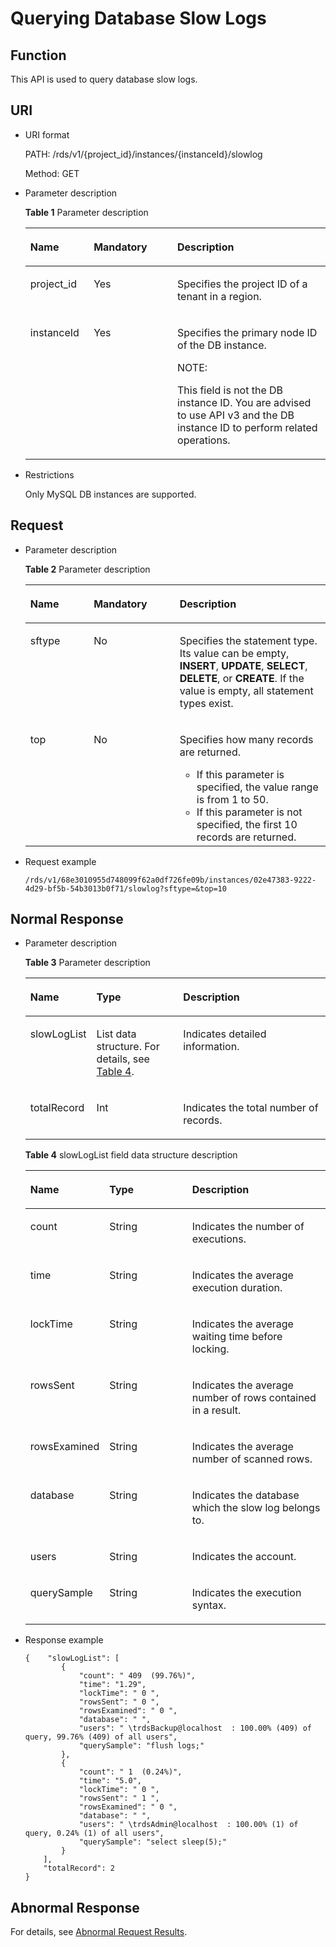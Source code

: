 # Querying Database Slow Logs<a name="en-us_topic_0037147511"></a>

## Function<a name="section61759636"></a>

This API is used to query database slow logs.

## URI<a name="section18965813"></a>

-   URI format

    PATH: /rds/v1/\{project\_id\}/instances/\{instanceId\}/slowlog

    Method: GET

-   Parameter description

    **Table  1**  Parameter description

    <a name="table58427690"></a>
    <table><thead align="left"><tr id="row1482002"><th class="cellrowborder" valign="top" width="21.11%" id="mcps1.2.4.1.1"><p id="p52933326"><a name="p52933326"></a><a name="p52933326"></a><strong id="b842352706102328_1"><a name="b842352706102328_1"></a><a name="b842352706102328_1"></a>Name</strong></p>
    </th>
    <th class="cellrowborder" valign="top" width="27.88%" id="mcps1.2.4.1.2"><p id="p59740974"><a name="p59740974"></a><a name="p59740974"></a><strong id="b842352706102346_1"><a name="b842352706102346_1"></a><a name="b842352706102346_1"></a>Mandatory</strong></p>
    </th>
    <th class="cellrowborder" valign="top" width="51.01%" id="mcps1.2.4.1.3"><p id="p7180698"><a name="p7180698"></a><a name="p7180698"></a><strong id="b842352706163417_1"><a name="b842352706163417_1"></a><a name="b842352706163417_1"></a>Description</strong></p>
    </th>
    </tr>
    </thead>
    <tbody><tr id="row44765691"><td class="cellrowborder" valign="top" width="21.11%" headers="mcps1.2.4.1.1 "><p id="p2142393"><a name="p2142393"></a><a name="p2142393"></a>project_id</p>
    </td>
    <td class="cellrowborder" valign="top" width="27.88%" headers="mcps1.2.4.1.2 "><p id="p39316155"><a name="p39316155"></a><a name="p39316155"></a>Yes</p>
    </td>
    <td class="cellrowborder" valign="top" width="51.01%" headers="mcps1.2.4.1.3 "><p id="p30492010"><a name="p30492010"></a><a name="p30492010"></a>Specifies the project ID of a tenant in a region.</p>
    </td>
    </tr>
    <tr id="row5992637"><td class="cellrowborder" valign="top" width="21.11%" headers="mcps1.2.4.1.1 "><p id="p15641626"><a name="p15641626"></a><a name="p15641626"></a>instanceId</p>
    </td>
    <td class="cellrowborder" valign="top" width="27.88%" headers="mcps1.2.4.1.2 "><p id="p59012183"><a name="p59012183"></a><a name="p59012183"></a>Yes</p>
    </td>
    <td class="cellrowborder" valign="top" width="51.01%" headers="mcps1.2.4.1.3 "><p id="p7417132564016"><a name="p7417132564016"></a><a name="p7417132564016"></a>Specifies the primary node ID of the DB instance.</p>
    <div class="note" id="note18250133224019"><a name="note18250133224019"></a><a name="note18250133224019"></a><span class="notetitle"> NOTE: </span><div class="notebody"><p id="p142501332164011"><a name="p142501332164011"></a><a name="p142501332164011"></a>This field is not the DB instance ID. You are advised to use API v3 and the DB instance ID to perform related operations.</p>
    </div></div>
    </td>
    </tr>
    </tbody>
    </table>


-   Restrictions

    Only MySQL DB instances are supported.


## Request<a name="section36474591"></a>

-   Parameter description

    **Table  2**  Parameter description

    <a name="table22478116"></a>
    <table><thead align="left"><tr id="row12299945"><th class="cellrowborder" valign="top" width="21.11%" id="mcps1.2.4.1.1"><p id="p56771492"><a name="p56771492"></a><a name="p56771492"></a><strong id="b842352706102328_5"><a name="b842352706102328_5"></a><a name="b842352706102328_5"></a>Name</strong></p>
    </th>
    <th class="cellrowborder" valign="top" width="28.64%" id="mcps1.2.4.1.2"><p id="p35088115"><a name="p35088115"></a><a name="p35088115"></a><strong id="b842352706102346_5"><a name="b842352706102346_5"></a><a name="b842352706102346_5"></a>Mandatory</strong></p>
    </th>
    <th class="cellrowborder" valign="top" width="50.24999999999999%" id="mcps1.2.4.1.3"><p id="p23565055"><a name="p23565055"></a><a name="p23565055"></a><strong id="b842352706163417_5"><a name="b842352706163417_5"></a><a name="b842352706163417_5"></a>Description</strong></p>
    </th>
    </tr>
    </thead>
    <tbody><tr id="row53630064175338"><td class="cellrowborder" valign="top" width="21.11%" headers="mcps1.2.4.1.1 "><p id="p50260708175338"><a name="p50260708175338"></a><a name="p50260708175338"></a>sftype</p>
    </td>
    <td class="cellrowborder" valign="top" width="28.64%" headers="mcps1.2.4.1.2 "><p id="p44585518175338"><a name="p44585518175338"></a><a name="p44585518175338"></a>No</p>
    </td>
    <td class="cellrowborder" valign="top" width="50.24999999999999%" headers="mcps1.2.4.1.3 "><p id="p54657188175338"><a name="p54657188175338"></a><a name="p54657188175338"></a>Specifies the statement type. Its value can be empty, <strong id="b842352706906"><a name="b842352706906"></a><a name="b842352706906"></a>INSERT</strong>, <strong id="b8423527069010"><a name="b8423527069010"></a><a name="b8423527069010"></a>UPDATE</strong>, <strong id="b8423527069013"><a name="b8423527069013"></a><a name="b8423527069013"></a>SELECT</strong>, <strong id="b8423527069016"><a name="b8423527069016"></a><a name="b8423527069016"></a>DELETE</strong>, or <strong id="b8423527069020"><a name="b8423527069020"></a><a name="b8423527069020"></a>CREATE</strong>. If the value is empty, all statement types exist.</p>
    </td>
    </tr>
    <tr id="row50698138175338"><td class="cellrowborder" valign="top" width="21.11%" headers="mcps1.2.4.1.1 "><p id="p49534384175338"><a name="p49534384175338"></a><a name="p49534384175338"></a>top</p>
    </td>
    <td class="cellrowborder" valign="top" width="28.64%" headers="mcps1.2.4.1.2 "><p id="p52862197175338"><a name="p52862197175338"></a><a name="p52862197175338"></a>No</p>
    </td>
    <td class="cellrowborder" valign="top" width="50.24999999999999%" headers="mcps1.2.4.1.3 "><p id="p3481240119126"><a name="p3481240119126"></a><a name="p3481240119126"></a>Specifies how many records are returned.</p>
    <a name="ul5678002519211"></a><a name="ul5678002519211"></a><ul id="ul5678002519211"><li>If this parameter is specified, the value range is from 1 to 50.</li><li>If this parameter is not specified, the first 10 records are returned.</li></ul>
    </td>
    </tr>
    </tbody>
    </table>

-   Request example

    ```
    /rds/v1/68e3010955d748099f62a0df726fe09b/instances/02e47383-9222-4d29-bf5b-54b3013b0f71/slowlog?sftype=&top=10
    ```


## Normal Response<a name="section59835867"></a>

-   Parameter description

    **Table  3**  Parameter description

    <a name="table29752153"></a>
    <table><thead align="left"><tr id="row62070345"><th class="cellrowborder" valign="top" width="20.919999999999998%" id="mcps1.2.4.1.1"><p id="p61642077"><a name="p61642077"></a><a name="p61642077"></a><strong id="b842352706102328_7"><a name="b842352706102328_7"></a><a name="b842352706102328_7"></a>Name</strong></p>
    </th>
    <th class="cellrowborder" valign="top" width="29.21%" id="mcps1.2.4.1.2"><p id="p26952341"><a name="p26952341"></a><a name="p26952341"></a><strong id="b842352706164541_1"><a name="b842352706164541_1"></a><a name="b842352706164541_1"></a>Type</strong></p>
    </th>
    <th class="cellrowborder" valign="top" width="49.87%" id="mcps1.2.4.1.3"><p id="p35656026"><a name="p35656026"></a><a name="p35656026"></a><strong id="b842352706163417_7"><a name="b842352706163417_7"></a><a name="b842352706163417_7"></a>Description</strong></p>
    </th>
    </tr>
    </thead>
    <tbody><tr id="row49943891183823"><td class="cellrowborder" valign="top" width="20.919999999999998%" headers="mcps1.2.4.1.1 "><p id="p17747976183823"><a name="p17747976183823"></a><a name="p17747976183823"></a>slowLogList</p>
    </td>
    <td class="cellrowborder" valign="top" width="29.21%" headers="mcps1.2.4.1.2 "><p id="p28299952183823"><a name="p28299952183823"></a><a name="p28299952183823"></a>List data structure. For details, see <a href="#table66531170">Table 4</a>.</p>
    </td>
    <td class="cellrowborder" valign="top" width="49.87%" headers="mcps1.2.4.1.3 "><p id="p10594789183823"><a name="p10594789183823"></a><a name="p10594789183823"></a>Indicates detailed information.</p>
    </td>
    </tr>
    <tr id="row6331999514368"><td class="cellrowborder" valign="top" width="20.919999999999998%" headers="mcps1.2.4.1.1 "><p id="p27570747143630"><a name="p27570747143630"></a><a name="p27570747143630"></a>totalRecord</p>
    </td>
    <td class="cellrowborder" valign="top" width="29.21%" headers="mcps1.2.4.1.2 "><p id="p18638029143630"><a name="p18638029143630"></a><a name="p18638029143630"></a>Int</p>
    </td>
    <td class="cellrowborder" valign="top" width="49.87%" headers="mcps1.2.4.1.3 "><p id="p33285367143630"><a name="p33285367143630"></a><a name="p33285367143630"></a>Indicates the total number of records.</p>
    </td>
    </tr>
    </tbody>
    </table>

    **Table  4**  slowLogList field data structure description

    <a name="table66531170"></a>
    <table><thead align="left"><tr id="row12984378"><th class="cellrowborder" valign="top" width="20.73%" id="mcps1.2.4.1.1"><p id="p45101667"><a name="p45101667"></a><a name="p45101667"></a><strong id="b842352706102328_9"><a name="b842352706102328_9"></a><a name="b842352706102328_9"></a>Name</strong></p>
    </th>
    <th class="cellrowborder" valign="top" width="29.759999999999998%" id="mcps1.2.4.1.2"><p id="p29356372"><a name="p29356372"></a><a name="p29356372"></a><strong id="b842352706164541_3"><a name="b842352706164541_3"></a><a name="b842352706164541_3"></a>Type</strong></p>
    </th>
    <th class="cellrowborder" valign="top" width="49.51%" id="mcps1.2.4.1.3"><p id="p29055926"><a name="p29055926"></a><a name="p29055926"></a><strong id="b842352706163417_9"><a name="b842352706163417_9"></a><a name="b842352706163417_9"></a>Description</strong></p>
    </th>
    </tr>
    </thead>
    <tbody><tr id="row4719792"><td class="cellrowborder" valign="top" width="20.73%" headers="mcps1.2.4.1.1 "><p id="p46758891"><a name="p46758891"></a><a name="p46758891"></a>count</p>
    </td>
    <td class="cellrowborder" valign="top" width="29.759999999999998%" headers="mcps1.2.4.1.2 "><p id="p29373839"><a name="p29373839"></a><a name="p29373839"></a>String</p>
    </td>
    <td class="cellrowborder" valign="top" width="49.51%" headers="mcps1.2.4.1.3 "><p id="p30470722"><a name="p30470722"></a><a name="p30470722"></a>Indicates the number of executions.</p>
    </td>
    </tr>
    <tr id="row5801050"><td class="cellrowborder" valign="top" width="20.73%" headers="mcps1.2.4.1.1 "><p id="p123050"><a name="p123050"></a><a name="p123050"></a>time</p>
    </td>
    <td class="cellrowborder" valign="top" width="29.759999999999998%" headers="mcps1.2.4.1.2 "><p id="p9967070"><a name="p9967070"></a><a name="p9967070"></a>String</p>
    </td>
    <td class="cellrowborder" valign="top" width="49.51%" headers="mcps1.2.4.1.3 "><p id="p2026335"><a name="p2026335"></a><a name="p2026335"></a>Indicates the average execution duration.</p>
    </td>
    </tr>
    <tr id="row1562610185558"><td class="cellrowborder" valign="top" width="20.73%" headers="mcps1.2.4.1.1 "><p id="p27564685185558"><a name="p27564685185558"></a><a name="p27564685185558"></a>lockTime</p>
    </td>
    <td class="cellrowborder" valign="top" width="29.759999999999998%" headers="mcps1.2.4.1.2 "><p id="p18147022185558"><a name="p18147022185558"></a><a name="p18147022185558"></a>String</p>
    </td>
    <td class="cellrowborder" valign="top" width="49.51%" headers="mcps1.2.4.1.3 "><p id="p60622679185558"><a name="p60622679185558"></a><a name="p60622679185558"></a>Indicates the average waiting time before locking.</p>
    </td>
    </tr>
    <tr id="row46227617185624"><td class="cellrowborder" valign="top" width="20.73%" headers="mcps1.2.4.1.1 "><p id="p61882053185624"><a name="p61882053185624"></a><a name="p61882053185624"></a>rowsSent</p>
    </td>
    <td class="cellrowborder" valign="top" width="29.759999999999998%" headers="mcps1.2.4.1.2 "><p id="p46390393185624"><a name="p46390393185624"></a><a name="p46390393185624"></a>String</p>
    </td>
    <td class="cellrowborder" valign="top" width="49.51%" headers="mcps1.2.4.1.3 "><p id="p66634382185624"><a name="p66634382185624"></a><a name="p66634382185624"></a>Indicates the average number of rows contained in a result.</p>
    </td>
    </tr>
    <tr id="row26041859185714"><td class="cellrowborder" valign="top" width="20.73%" headers="mcps1.2.4.1.1 "><p id="p62791567185714"><a name="p62791567185714"></a><a name="p62791567185714"></a>rowsExamined</p>
    </td>
    <td class="cellrowborder" valign="top" width="29.759999999999998%" headers="mcps1.2.4.1.2 "><p id="p52952143185714"><a name="p52952143185714"></a><a name="p52952143185714"></a>String</p>
    </td>
    <td class="cellrowborder" valign="top" width="49.51%" headers="mcps1.2.4.1.3 "><p id="p61265200185714"><a name="p61265200185714"></a><a name="p61265200185714"></a>Indicates the average number of scanned rows.</p>
    </td>
    </tr>
    <tr id="row8051277185753"><td class="cellrowborder" valign="top" width="20.73%" headers="mcps1.2.4.1.1 "><p id="p65936923185753"><a name="p65936923185753"></a><a name="p65936923185753"></a>database</p>
    </td>
    <td class="cellrowborder" valign="top" width="29.759999999999998%" headers="mcps1.2.4.1.2 "><p id="p39290538185753"><a name="p39290538185753"></a><a name="p39290538185753"></a>String</p>
    </td>
    <td class="cellrowborder" valign="top" width="49.51%" headers="mcps1.2.4.1.3 "><p id="p28417034185753"><a name="p28417034185753"></a><a name="p28417034185753"></a>Indicates the database which the slow log belongs to.</p>
    </td>
    </tr>
    <tr id="row62737284185755"><td class="cellrowborder" valign="top" width="20.73%" headers="mcps1.2.4.1.1 "><p id="p65776751185755"><a name="p65776751185755"></a><a name="p65776751185755"></a>users</p>
    </td>
    <td class="cellrowborder" valign="top" width="29.759999999999998%" headers="mcps1.2.4.1.2 "><p id="p26316620185755"><a name="p26316620185755"></a><a name="p26316620185755"></a>String</p>
    </td>
    <td class="cellrowborder" valign="top" width="49.51%" headers="mcps1.2.4.1.3 "><p id="p51271494185755"><a name="p51271494185755"></a><a name="p51271494185755"></a>Indicates the account.</p>
    </td>
    </tr>
    <tr id="row24608043185759"><td class="cellrowborder" valign="top" width="20.73%" headers="mcps1.2.4.1.1 "><p id="p60502836185759"><a name="p60502836185759"></a><a name="p60502836185759"></a>querySample</p>
    </td>
    <td class="cellrowborder" valign="top" width="29.759999999999998%" headers="mcps1.2.4.1.2 "><p id="p1782674185759"><a name="p1782674185759"></a><a name="p1782674185759"></a>String</p>
    </td>
    <td class="cellrowborder" valign="top" width="49.51%" headers="mcps1.2.4.1.3 "><p id="p10178909185759"><a name="p10178909185759"></a><a name="p10178909185759"></a>Indicates the execution syntax.</p>
    </td>
    </tr>
    </tbody>
    </table>


-   Response example

    ```
    {    "slowLogList": [
            {
                "count": " 409  (99.76%)",
                "time": "1.29",
                "lockTime": " 0 ",
                "rowsSent": " 0 ",
                "rowsExamined": " 0 ",
                "database": " ",
                "users": " \trdsBackup@localhost  : 100.00% (409) of query, 99.76% (409) of all users",
                "querySample": "flush logs;"
            },
            {
                "count": " 1  (0.24%)",
                "time": "5.0",
                "lockTime": " 0 ",
                "rowsSent": " 1 ",
                "rowsExamined": " 0 ",
                "database": " ",
                "users": " \trdsAdmin@localhost  : 100.00% (1) of query, 0.24% (1) of all users",
                "querySample": "select sleep(5);"
            }
        ],
        "totalRecord": 2
    }
    ```


## Abnormal Response<a name="section1651899"></a>

For details, see  [Abnormal Request Results](abnormal-request-results.md).

